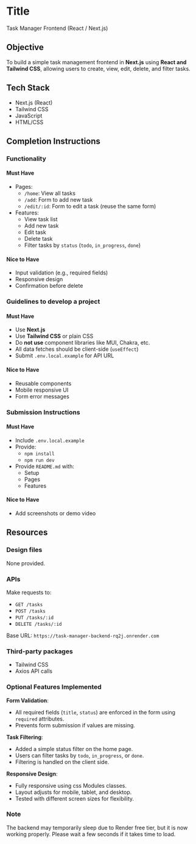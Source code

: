 # Title

Task Manager Frontend (React / Next.js)

## Objective

To build a simple task management frontend in **Next.js** using **React and Tailwind CSS**, allowing users to create, view, edit, delete, and filter tasks.

## Tech Stack

- Next.js (React)
- Tailwind CSS
- JavaScript
- HTML/CSS

## Completion Instructions

### Functionality

#### Must Have

- Pages:
  - `/home`: View all tasks
  - `/add`: Form to add new task
  - `/edit/:id`: Form to edit a task (reuse the same form)
- Features:
  - View task list
  - Add new task
  - Edit task
  - Delete task
  - Filter tasks by `status` (`todo`, `in_progress`, `done`)

#### Nice to Have

- Input validation (e.g., required fields)
- Responsive design
- Confirmation before delete

### Guidelines to develop a project

#### Must Have

- Use **Next.js**
- Use **Tailwind CSS** or plain CSS
- Do **not use** component libraries like MUI, Chakra, etc.
- All data fetches should be client-side (`useEffect`)
- Submit `.env.local.example` for API URL

#### Nice to Have

- Reusable components
- Mobile responsive UI
- Form error messages

### Submission Instructions

#### Must Have

- Include `.env.local.example`
- Provide:
  - `npm install`
  - `npm run dev`
- Provide `README.md` with:
  - Setup
  - Pages
  - Features

#### Nice to Have

- Add screenshots or demo video

## Resources

### Design files

None provided.

### APIs

Make requests to:
- `GET /tasks`
- `POST /tasks`
- `PUT /tasks/:id`
- `DELETE /tasks/:id`

Base URL: `https://task-manager-backend-rq2j.onrender.com`

### Third-party packages

- Tailwind CSS
- Axios  API calls

### Optional Features Implemented

   **Form Validation**:
  - All required fields (`title`, `status`) are enforced in the form using `required` attributes.
  - Prevents form submission if values are missing.

   **Task Filtering**:
  - Added a simple status filter on the home page.
  - Users can filter tasks by `todo`, `in_progress`, or `done`.
  - Filtering is handled on the client side.

   **Responsive Design**:
  - Fully responsive using css Modules classes.
  - Layout adjusts for mobile, tablet, and desktop.
  - Tested with different screen sizes for flexibility.

### Note

The backend may temporarily sleep due to Render free tier, but it is now working properly. Please wait a few seconds if it takes time to load.

